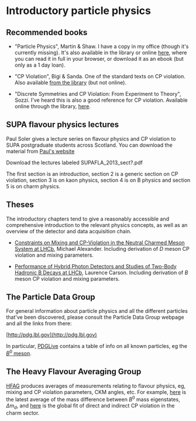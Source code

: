 # Introductory particle physics

## Recommended books

- "Particle Physics", Martin & Shaw. I have a copy in my office (though it's currently missing). It's also available in the library or online [here](http://glasgow.summon.serialssolutions.com/2.0.0/link/0/eLvHCXMwfV1LSwMxEB5aRRAE37Q-oBe91X1ls9tDD6XuKp4EiwcvJdlMiwe3pV2pP9_Jo3UV6iUwTBhIspMZJt98CxCFd373z53AfMFTjilDEcYTIQJZyABlglxOVMx0-3N-z7Mhf3qLswasf5qlQZb29RAXwtaW9MZ5jsMAlWe1hl6wFB_Y_4Ez3IT-bELDA2Wh09nqVtEt299qV-F87i0Merhmfc3E7A2kLjwU1es7rrwXw9qTaGaxOEqa0CSJPGk02HgKJTEUeB0RmIkJmiidB6YlPiFHoiDLawJjTrAm18RAbqb_W2Y1vZ1PufvUrrIWG_Mj2EXdMHEMDSxPYM9ASovlKRw-u6-yY6snyzPo5Nlo-Nh1VsaudDSWus81CqKv6BwOhIbcl5VpzVMt6ERhkdIxcolSMUpMhOyl2NPvoJgoyjTa0N5q7-If3SXsW1CGrnNcwU61-MTrzQq_AVb6qeY), where you can read it in full in your browser, or download it as an ebook (but only as a 1 day loan).

- "CP Violation", Bigi & Sanda. One of the standard texts on CP violation. Also available [from the library](http://encore.lib.gla.ac.uk/iii/encore/record/C__Rb2705177;jsessionid=3660DA4A59CDD3D4CA105E352EC3FC6B?lang=eng) (but not online).

- "Discrete Symmetries and CP Violation: From Experiment to Theory", Sozzi. I've heard this is also a good reference for CP violation. Available online through the library, [here](http://glasgow.summon.serialssolutions.com/2.0.0/link/0/eLvHCXMwfV27SgQxFL2siiBY-MT1ASlsV5PJy9jJ7AxiZbGVzZLXiMXOgrMW_r252ZktVrRMAhcSSO7JzTknALy4o5OtMyFQoblO2dwwY42QlNlofHBCGuGkQq1yPVVVqV7eZDWCgZ85kDnwWp_QZC-v-uWXuP3ub_i99fjn9eOyW6KHLEWSZQL2ComTDD0L04Vp54Gi2f7siW2KMgjwuaBr6x2mWZESaO_SM7RR7YPA9n2wkMyJqD6CvYjqhGMYxfYE9jN_03encDv9SPs_AWDSfS8W-Zesjtg2kPKV4Nt7Xv8zIHU1K58nfeR5X7uZu7T_OIpl-TkcWuS8t6usjQsXQFK3aYR2jSyM8DQapUMU1vkmBO0lHcP4z3iX_4xdwcGaFYGFhmvYXX1-xZvNrH8ALASCgA). 

## SUPA flavour physics lectures

Paul Soler gives a lecture series on flavour physics and CP violation to SUPA postgraduate students across Scotland. You can download the material from [Paul's website](http://www.ppe.gla.ac.uk/~psoler/SUPAFLA/)

Download the lectures labeled SUPAFLA_2013_sect?.pdf

The first section is an introduction, section 2 is a generic section on CP violation, section 3 is on kaon physics, section 4 is on B physics and section 5 is on charm physics.

## Theses

The introductory chapters tend to give a reasonably accessible and comprehensive introduction to the relevant physics concepts, as well as an overview of the detector and data acquisition chain. 

- [Constraints on Mixing and CP-Violation in the Neutral Charmed Meson System at LHCb](https://cds.cern.ch/record/1494111/files/Thesis-2012-Alexander.pdf), Michael Alexander. Including derivation of $D$ meson CP violation and mixing parameters.

- [Performance of Hybrid Photon Detectors and Studies of Two-Body Hadronic B Decays at LHCb](https://cds.cern.ch/record/1232049/files/CERN-THESIS-2010-004.pdf), Laurence Carson. Including derivation of $B$ meson CP violation and mixing parameters. 

## The Particle Data Group

For general information about particle physics and all the different particles that've been discovered, please consult the Particle Data Group webpage and all the links from there:

[http://pdg.lbl.gov](http://pdg.lbl.gov)

In particular, [PDGLive](http://pdglive.lbl.gov/Viewer.action) contains a table of info on all known particles, eg the [$B^0$ meson](http://pdglive.lbl.gov/Particle.action?node=S042).

## The Heavy Flavour Averaging Group

[HFAG](http://www.slac.stanford.edu/xorg/hfag/) produces averages of measurements relating to flavour physics, eg, mixing and CP violation parameters, CKM angles, etc. For example, [here](http://www.slac.stanford.edu/xorg/hfag/osc/spring_2016/#DMD) is the latest average of the mass difference between $B^0$ mass eigenstates, $\Delta m_d$, and [here](http://www.slac.stanford.edu/xorg/hfag/charm/Winter16/DCPV/direct_indirect_cpv.html) is the global fit of direct and indirect CP violation in the charm sector. 
